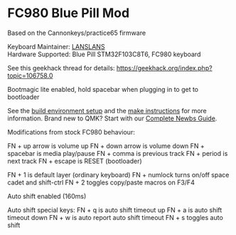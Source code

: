 # FC980 Blue Pill Mod
Based on the Cannonkeys/practice65 firmware

Keyboard Maintainer: [LANSLANS](https://github.com/lanslans)  
Hardware Supported: Blue Pill STM32F103C8T6, FC980 keyboard

See this geekhack thread for details:
https://geekhack.org/index.php?topic=106758.0

Bootmagic lite enabled, hold spacebar when plugging in to get to bootloader

See the [build environment setup](https://docs.qmk.fm/#/getting_started_build_tools) and the [make instructions](https://docs.qmk.fm/#/getting_started_make_guide) for more information. Brand new to QMK? Start with our [Complete Newbs Guide](https://docs.qmk.fm/#/newbs).

Modifications from stock FC980 behaviour:

FN + up arrow is volume up
FN + down arrow is volume down
FN + spacebar is media play/pause
FN + comma is previous track
FN + period is next track
FN + escape is RESET (bootloader)

FN + 1 is default layer (ordinary keyboard)
FN + numlock turns on/off space cadet and shift-ctrl
FN + 2 toggles copy/paste macros on F3/F4

Auto shift enabled (160ms)

Auto shift special keys:
FN + q is auto shift timeout up
FN + a is auto shift timeout down
FN + w is auto report auto shift timeout
FN + s toggles auto shift

